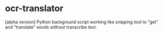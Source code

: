 # ocr-translator
[alpha version] Python background script working like snipping tool to "get" and "translate" words without transcribe text. 

